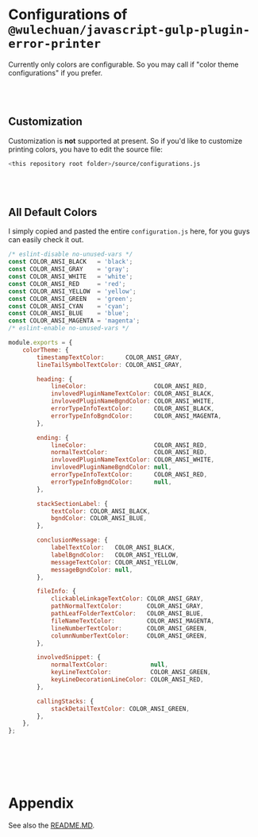 # Configurations of `@wulechuan/javascript-gulp-plugin-error-printer`

Currently only colors are configurable.
So you may call if "color theme configurations" if you prefer.

<br/>
<br/>

## Customization

Customization is **not** supported at present.
So if you'd like to customize printing colors,
you have to edit the source file:
```sh
<this repository root folder>/source/configurations.js
```

<br/>
<br/>

## All Default Colors

I simply copied and pasted the entire `configuration.js` here,
for you guys can easily check it out.

```javascript
/* eslint-disable no-unused-vars */
const COLOR_ANSI_BLACK   = 'black';
const COLOR_ANSI_GRAY    = 'gray';
const COLOR_ANSI_WHITE   = 'white';
const COLOR_ANSI_RED     = 'red';
const COLOR_ANSI_YELLOW  = 'yellow';
const COLOR_ANSI_GREEN   = 'green';
const COLOR_ANSI_CYAN    = 'cyan';
const COLOR_ANSI_BLUE    = 'blue';
const COLOR_ANSI_MAGENTA = 'magenta';
/* eslint-enable no-unused-vars */

module.exports = {
	colorTheme: {
		timestampTextColor:      COLOR_ANSI_GRAY,
		lineTailSymbolTextColor: COLOR_ANSI_GRAY,

		heading: {
			lineColor:                   COLOR_ANSI_RED,
			invlovedPluginNameTextColor: COLOR_ANSI_BLACK,
			invlovedPluginNameBgndColor: COLOR_ANSI_WHITE,
			errorTypeInfoTextColor:      COLOR_ANSI_BLACK,
			errorTypeInfoBgndColor:      COLOR_ANSI_MAGENTA,
		},

		ending: {
			lineColor:                   COLOR_ANSI_RED,
			normalTextColor:             COLOR_ANSI_RED,
			invlovedPluginNameTextColor: COLOR_ANSI_WHITE,
			invlovedPluginNameBgndColor: null,
			errorTypeInfoTextColor:      COLOR_ANSI_RED,
			errorTypeInfoBgndColor:      null,
		},

		stackSectionLabel: {
			textColor: COLOR_ANSI_BLACK,
			bgndColor: COLOR_ANSI_BLUE,
		},

		conclusionMessage: {
			labelTextColor:   COLOR_ANSI_BLACK,
			labelBgndColor:   COLOR_ANSI_YELLOW,
			messageTextColor: COLOR_ANSI_YELLOW,
			messageBgndColor: null,
		},

		fileInfo: {
			clickableLinkageTextColor: COLOR_ANSI_GRAY,
			pathNormalTextColor:       COLOR_ANSI_GRAY,
			pathLeafFolderTextColor:   COLOR_ANSI_BLUE,
			fileNameTextColor:         COLOR_ANSI_MAGENTA,
			lineNumberTextColor:       COLOR_ANSI_GREEN,
			columnNumberTextColor:     COLOR_ANSI_GREEN,
		},

		involvedSnippet: {
			normalTextColor:            null,
			keyLineTextColor:           COLOR_ANSI_GREEN,
			keyLineDecorationLineColor: COLOR_ANSI_RED,
		},

		callingStacks: {
			stackDetailTextColor: COLOR_ANSI_GREEN,
		},
	},
};
```

<br/>
<br/>
<br/>
<br/>

# Appendix

See also the [README.MD](../README.MD).